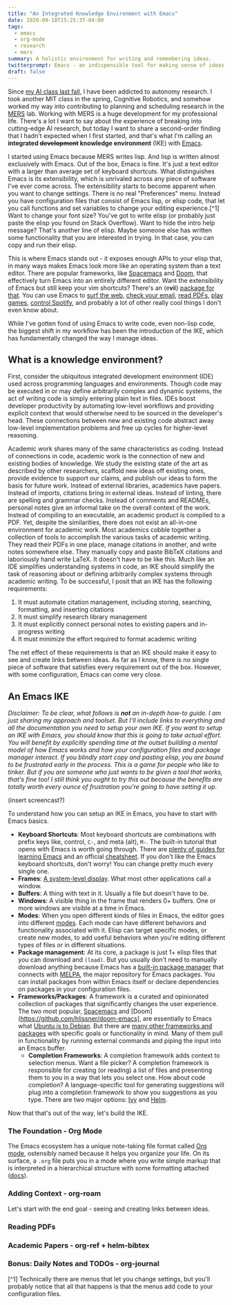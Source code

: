 ```yaml
---
title: "An Integrated Knowledge Environment with Emacs"
date: 2020-09-18T15:25:37-04:00
tags: 
  - emacs
  - org-mode
  - research
  - mers
summary: A holistic environment for writing and remembering ideas.
twitterprompt: Emacs - an indispensible tool for making sense of ideas
draft: false
---
```


Since [my AI class last fall](/posts/20191229-a-semester-of-ai-at-mit/), I have been addicted to autonomy research. I took another MIT class in the spring, Cognitive Robotics, and somehow worked my way into contributing to planning and scheduling research in the [MERS](https://www.csail.mit.edu/research/model-based-embedded-and-robotics-systems-group) lab. Working with MERS is a huge development for my professional life. There's a lot I want to say about the experience of breaking into cutting-edge AI research, but today I want to share a second-order finding that I hadn't expected when I first started, and that's what I'm calling an **integrated <strike>development</strike> knowledge environment** (IKE) with [Emacs](https://www.gnu.org/software/emacs/).

I started using Emacs because MERS writes lisp. And lisp is written almost exclusively with Emacs. Out of the box, Emacs is fine. It's just a text editor with a larger than average set of keyboard shortcuts. What distinguishes Emacs is its extensibility, which is unrivaled across any piece of software I've ever come across. The extensibility starts to become apparent when you want to change settings. There is no real "Preferences" menu. Instead you have configuration files that consist of Emacs lisp, or elisp code, that let you call functions and set variables to change your editing experience.[^1] Want to change your font size? You've got to write elisp (or probably just paste the elisp you found on Stack Overflow). Want to hide the intro help message? That's another line of elisp. Maybe someone else has written some functionality that you are interested in trying. In that case, you can copy and run their elisp.

This is where Emacs stands out - it exposes enough APIs to your elisp that, in many ways makes Emacs look more like an operating system than a text editor. There are popular frameworks, like [Spacemacs](https://www.spacemacs.org/) and [Doom](https://github.com/hlissner/doom-emacs), that effectively turn Emacs into an entirely different editor. Want the extensibility of Emacs but still keep your vim shortcuts? There's an (e**vi**l) [package for that](https://github.com/emacs-evil/evil). You can use Emacs to [surf the web](https://www.gnu.org/software/emacs/manual/html_mono/eww.html), [check your email](https://www.djcbsoftware.nl/code/mu/mu4e.html), [read PDFs](https://www.gnu.org/software/emacs/manual/html_node/emacs/Document-View.html), [play games](https://www.emacswiki.org/emacs/CategoryGames), [control Spotify](https://github.com/danielfm/spotify.el), and probably a lot of other really cool things I don't even know about.

While I've gotten fond of using Emacs to write code, even non-lisp code, the biggest shift in my workflow has been the introduction of the IKE, which has fundamentally changed the way I manage ideas.

## What is a knowledge environment?

First, consider the ubiquitous integrated development environment (IDE) used across programming languages and environments. Though code may be executed in or may define arbitrarily complex and dynamic systems, the act of writing code is simply entering plain text in files. IDEs boost developer productivity by automating low-level workflows and providing explicit context that would otherwise need to be sourced in the developer's head. These connections between new and existing code abstract away low-level implementation problems and free up cycles for higher-level reasoning.

Academic work shares many of the same characteristics as coding. Instead of connections in code, academic work is the connection of new and existing bodies of knowledge. We study the existing state of the art as described by other researchers, scaffold new ideas off existing ones, provide evidence to support our claims, and publish our ideas to form the basis for future work. Instead of external libraries, academics have papers. Instead of imports, citations bring in external ideas. Instead of linting, there are spelling and grammar checks. Instead of comments and READMEs, personal notes give an informal take on the overall context of the work. Instead of compiling to an executable, an academic product is compiled to a PDF. Yet, despite the similarities, there does not exist an all-in-one environment for academic work. Most academics cobble together a collection of tools to accomplish the various tasks of academic writing. They read their PDFs in one place, manage citations in another, and write notes somewhere else. They manually copy and paste BibTeX citations and laboriously hand write LaTeX. It doesn't have to be like this. Much like an IDE simplifies understanding systems in code, an IKE should simplify the task of reasoning about or defining arbitrarily complex systems through academic writing. To be successful, I posit that an IKE has the following requirements:

1. It must automate citation management, including storing, searching, formatting, and inserting citations
2. It must simplify research library management
3. It must explicitly connect personal notes to existing papers and in-progress writing
4. It must minimize the effort required to format academic writing

The net effect of these requirements is that an IKE should make it easy to see and create links between ideas. As far as I know, there is no single piece of software that satisfies every requirement out of the box. However, with some configuration, Emacs can come very close.

## An Emacs IKE

<em>Disclaimer: To be clear, what follows is **not** an in-depth how-to guide. I am just sharing my approach and toolset. But I'll include links to everything and all the documentation you need to setup your own IKE. If you want to setup an IKE with Emacs, you should know that this is going to take actual effort. You will benefit by explicitly spending time at the outset building a mental model of how Emacs works and how your configuration files and package manager interact. If you blindly start copy and pasting elisp, you are bound to be frustrated early in the process. This is a game for people who like to tinker. But if you are someone who just wants to be given a tool that works, that's fine too! I still think you ought to try this out because the benefits are totally worth every ounce of frustration you're going to have setting it up.</em>

(insert screencast?)

To understand how you can setup an IKE in Emacs, you have to start with Emacs basics.

* **Keyboard Shortcuts**: Most keyboard shortcuts are combinations with prefix keys like, control, `C-`, and meta (alt), `M-`. The built-in tutorial that opens with Emacs is worth going through. There are [plenty of guides for learning Emacs](https://www.emacswiki.org/emacs/LearningEmacs) and an official [cheatsheet](https://www.gnu.org/software/emacs/refcards/pdf/refcard.pdf). If you don't like the Emacs keyboard shortcuts, don't worry! You can change pretty much every single one.
* **Frames**: [A system-level display](https://www.gnu.org/software/emacs/manual/html_node/emacs/Frames.html). What most other applications call a window.
* **Buffers**: A thing with text in it. Usually a file but doesn't have to be.
* **Windows**: A visible thing in the frame that renders 0+ buffers. One or more windows are visible at a time in Emacs.
* **Modes**: When you open different kinds of files in Emacs, the editor goes into different [modes](https://www.gnu.org/software/emacs/manual/html_node/emacs/Modes.html). Each mode can have different behaviors and functionality associated with it. Elisp can target specific modes, or create new modes, to add useful behaviors when you're editing different types of files or in different situations.
* **Package management**: At its core, a package is just 1+ elisp files that you can download and `(load)`. But you usually don't need to manually download anything because Emacs has a [built-in package manager](https://www.emacswiki.org/emacs/InstallingPackages) that connects with [MELPA](https://melpa.org/), the major repository for Emacs packages. You can install packages from within Emacs itself or declare dependencies on packages in your configuration files.
* **Frameworks/Packages**: A framework is a curated and opinionated collection of packages that significantly changes the user experience. The two most popular,  [Spacemacs](https://www.spacemacs.org/) and [Doom](https://github.com/hlissner/doom-emacs], are essentially to Emacs what [Ubuntu is to Debian](https://ubuntu.com/community/debian). But there are [many other frameworks and packages](https://github.com/emacs-tw/awesome-emacs) with specific goals or functionality in mind. Many of them pull in functionality by running external commands and piping the input into an Emacs buffer.
  * **Completion Frameworks**: A completion framework adds context to selection menus. Want a file picker? A completion framework is responsible for creating (or reading) a list of files and presenting them to you in a way that lets you select one. How about code completion? A language-specific tool for generating suggestions will plug into a completion framework to show you suggestions as you type. There are two major options: [Ivy](https://github.com/abo-abo/swiper) and [Helm](https://github.com/emacs-helm/helm).

Now that that's out of the way, let's build the IKE.

### The Foundation - Org Mode

The Emacs ecosystem has a unique note-taking file format called [Org mode](https://orgmode.org/), ostensibly named because it helps you organize your life. On its surface, a `.org` file puts you in a mode where you write simple markup that is interpreted in a hierarchical structure with some formatting attached ([docs](https://orgmode.org/org.html)). 

### Adding Context - org-roam

Let's start with the end goal - seeing and creating links between ideas.

### Reading PDFs

### Academic Papers - org-ref + helm-bibtex

### Bonus: Daily Notes and TODOs - org-journal


[^1] Technically there are menus that let you change settings, but you'll probably notice that all that happens is that the menus add code to your configuration files. 
